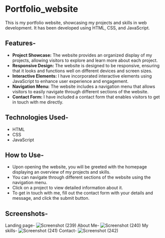 # Portfolio_website
This is my portfolio website, showcasing my projects and skills in web development. It has been developed using HTML, CSS, and JavaScript.

## Features-

- **Project Showcase:** The website provides an organized display of my projects, allowing visitors to explore and learn more about each project.
- **Responsive Design:** The website is designed to be responsive, ensuring that it looks and functions well on different devices and screen sizes.
- **Interactive Elements:** I have incorporated interactive elements using JavaScript to enhance user experience and engagement.
- **Navigation Menu:** The website includes a navigation menu that allows visitors to easily navigate through different sections of the website.
- **Contact Form:** I have included a contact form that enables visitors to get in touch with me directly.

## Technologies Used-

- HTML
- CSS
- JavaScript
  
## How to Use-

- Upon opening the website, you will be greeted with the homepage displaying an overview of my projects and skills.
- You can navigate through different sections of the website using the navigation menu.
- Click on a project to view detailed information about it.
- To get in touch with me, fill out the contact form with your details and message, and click the submit button.

## Screenshots-

Landing page-
![Screenshot (239)](https://github.com/niranjanpowade/Portfolio_website/assets/68785115/0feb5ab1-3f4f-4736-bd81-a9211df40de1)
About Me-
![Screenshot (240)](https://github.com/niranjanpowade/Portfolio_website/assets/68785115/9e6f8413-7e7e-41f2-b518-f4ecd4955a34)
My skills-
![Screenshot (241)](https://github.com/niranjanpowade/Portfolio_website/assets/68785115/0bcaf5ab-fa84-4709-bf8d-f451febaa298)
Contact-
![Screenshot (242)](https://github.com/niranjanpowade/Portfolio_website/assets/68785115/955ed067-c775-4ff9-bc06-a64eb2893160)
